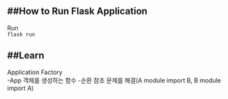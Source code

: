 ##How to Run Flask Application
---
Run   
```flask run```
   
##Learn   
---   
Application Factory   
-App 객체를 생성하는 함수
-순환 참조 문제를 해결(A module import B, B module import A)   

